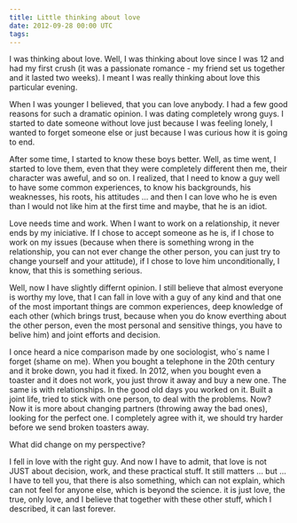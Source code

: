 ```yaml
---
title: Little thinking about love
date: 2012-09-28 00:00 UTC
tags:
---
```


I was thinking about love. Well, I was thinking about love since I was 12 and had my first crush (it was a passionate romance - my friend set us together and it lasted two weeks).
I meant I was really thinking about love this particular evening.

When I was younger I believed, that you can love anybody. I had a few good reasons for such a dramatic opinion.
I was dating completely wrong guys. I started to date someone without love just because I was feeling lonely,
I wanted to forget someone else or just because I was curious how it is going to end.

After some time, I started to know these boys better. Well, as time went, I started to love them, even that they were completely different then me, their character was aweful, and so on.
I realized, that I need to know a guy well to have some common experiences, to know his backgrounds, his weaknesses, his roots, his attitudes …
and then I can love who he is even than I would not like him at the first time and maybe, that he is an idiot.

Love needs time and work. When I want to work on a relationship, it never ends by my iniciative.
If I chose to accept someone as he is, if I chose to work on my issues (because when there is something wrong in the relationship,
you can not ever change the other person, you can just try to change yourself and your attitude), if I chose to love him unconditionally, I know, that this is something serious.

Well, now I have slightly differnt opinion. I still believe that almost everyone is worthy my love,
that I can fall in love with a guy of any kind and that one of the most important things are common experiences,
deep knowledge of each other (which brings trust, because when you do know everthing about the other person,
even the most personal and sensitive things, you have to belive him) and joint efforts and decision.

I once heard a nice comparison made by one sociologist, who´s name I forget (shame on me).
When you bought a telephone in the 20th century and it broke down, you had it fixed. In 2012,
when you bought even a toaster and it does not work, you just throw it away and buy a new one.
The same is with relationships. In the good old days you worked on it. Built a joint life, tried to stick with one person, to deal with the problems.
Now? Now it is more about changing partners (throwing away the bad ones), looking for the perfect one.
I completely agree with it, we should try harder before we send broken toasters away.

What did change on my perspective?

I fell in love with the right guy. And now I have to admit, that love is not JUST about decision, work, and these practical stuff.
It still matters … but …  I have to tell you, that there is also something, which can not explain,
which can not feel for anyone else, which is beyond the science. it is just love, the true, only love,
and I believe that together with these other stuff, which I described, it can last forever.